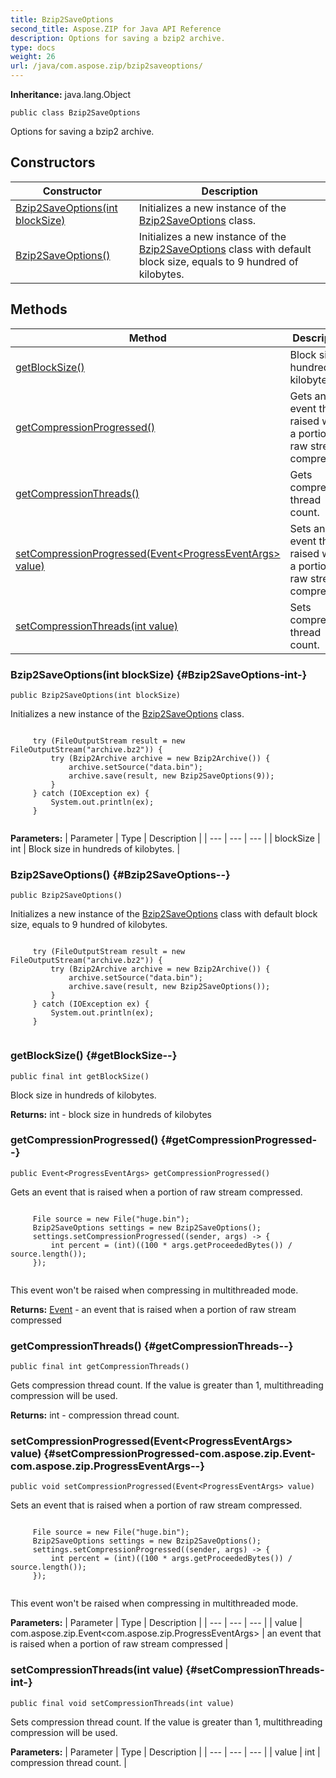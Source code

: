 ```yaml
---
title: Bzip2SaveOptions
second_title: Aspose.ZIP for Java API Reference
description: Options for saving a bzip2 archive.
type: docs
weight: 26
url: /java/com.aspose.zip/bzip2saveoptions/
---
```


**Inheritance:**
java.lang.Object
```
public class Bzip2SaveOptions
```

Options for saving a bzip2 archive.
## Constructors

| Constructor | Description |
| --- | --- |
| [Bzip2SaveOptions(int blockSize)](#Bzip2SaveOptions-int-) | Initializes a new instance of the [Bzip2SaveOptions](../../com.aspose.zip/bzip2saveoptions) class. |
| [Bzip2SaveOptions()](#Bzip2SaveOptions--) | Initializes a new instance of the [Bzip2SaveOptions](../../com.aspose.zip/bzip2saveoptions) class with default block size, equals to 9 hundred of kilobytes. |
## Methods

| Method | Description |
| --- | --- |
| [getBlockSize()](#getBlockSize--) | Block size in hundreds of kilobytes. |
| [getCompressionProgressed()](#getCompressionProgressed--) | Gets an event that is raised when a portion of raw stream compressed. |
| [getCompressionThreads()](#getCompressionThreads--) | Gets compression thread count. |
| [setCompressionProgressed(Event&lt;ProgressEventArgs&gt; value)](#setCompressionProgressed-com.aspose.zip.Event-com.aspose.zip.ProgressEventArgs--) | Sets an event that is raised when a portion of raw stream compressed. |
| [setCompressionThreads(int value)](#setCompressionThreads-int-) | Sets compression thread count. |
### Bzip2SaveOptions(int blockSize) {#Bzip2SaveOptions-int-}
```
public Bzip2SaveOptions(int blockSize)
```


Initializes a new instance of the [Bzip2SaveOptions](../../com.aspose.zip/bzip2saveoptions) class.

```

     try (FileOutputStream result = new FileOutputStream("archive.bz2")) {
         try (Bzip2Archive archive = new Bzip2Archive()) {
             archive.setSource("data.bin");
             archive.save(result, new Bzip2SaveOptions(9));
         }
     } catch (IOException ex) {
         System.out.println(ex);
     }
 
```



**Parameters:**
| Parameter | Type | Description |
| --- | --- | --- |
| blockSize | int | Block size in hundreds of kilobytes. |

### Bzip2SaveOptions() {#Bzip2SaveOptions--}
```
public Bzip2SaveOptions()
```


Initializes a new instance of the [Bzip2SaveOptions](../../com.aspose.zip/bzip2saveoptions) class with default block size, equals to 9 hundred of kilobytes.

```

     try (FileOutputStream result = new FileOutputStream("archive.bz2")) {
         try (Bzip2Archive archive = new Bzip2Archive()) {
             archive.setSource("data.bin");
             archive.save(result, new Bzip2SaveOptions());
         }
     } catch (IOException ex) {
         System.out.println(ex);
     }
 
```



### getBlockSize() {#getBlockSize--}
```
public final int getBlockSize()
```


Block size in hundreds of kilobytes.

**Returns:**
int - block size in hundreds of kilobytes
### getCompressionProgressed() {#getCompressionProgressed--}
```
public Event<ProgressEventArgs> getCompressionProgressed()
```


Gets an event that is raised when a portion of raw stream compressed.

```

     File source = new File("huge.bin");
     Bzip2SaveOptions settings = new Bzip2SaveOptions();
     settings.setCompressionProgressed((sender, args) -> {
         int percent = (int)((100 * args.getProceededBytes()) / source.length());
     });
 
```

This event won't be raised when compressing in multithreaded mode.

**Returns:**
[Event](../../com.aspose.zip/event) - an event that is raised when a portion of raw stream compressed
### getCompressionThreads() {#getCompressionThreads--}
```
public final int getCompressionThreads()
```


Gets compression thread count. If the value is greater than 1, multithreading compression will be used.

**Returns:**
int - compression thread count.
### setCompressionProgressed(Event&lt;ProgressEventArgs&gt; value) {#setCompressionProgressed-com.aspose.zip.Event-com.aspose.zip.ProgressEventArgs--}
```
public void setCompressionProgressed(Event<ProgressEventArgs> value)
```


Sets an event that is raised when a portion of raw stream compressed.

```

     File source = new File("huge.bin");
     Bzip2SaveOptions settings = new Bzip2SaveOptions();
     settings.setCompressionProgressed((sender, args) -> {
         int percent = (int)((100 * args.getProceededBytes()) / source.length());
     });
 
```

This event won't be raised when compressing in multithreaded mode.

**Parameters:**
| Parameter | Type | Description |
| --- | --- | --- |
| value | com.aspose.zip.Event&lt;com.aspose.zip.ProgressEventArgs&gt; | an event that is raised when a portion of raw stream compressed |

### setCompressionThreads(int value) {#setCompressionThreads-int-}
```
public final void setCompressionThreads(int value)
```


Sets compression thread count. If the value is greater than 1, multithreading compression will be used.

**Parameters:**
| Parameter | Type | Description |
| --- | --- | --- |
| value | int | compression thread count. |

